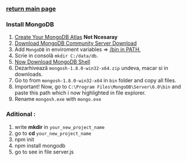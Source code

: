 ### [return main page](../README.md)

### Install MongoDB
1. [Create Your MongoDB Atlas](https://www.mongodb.com/download-center?jmp=nav#community) **Not Ncesaray**
1. [Download MongoDB Community Server Download](https://www.mongodb.com/try/download/community)
1. Add `MongoDB` in enviroment variables => [/bin in PATH.](https://github.com/NicolaiCushnir/learn-mongodb/blob/master/docs/PATH.md)
1. Scrie in consolă `mkdir C:/data/db`.
1. [Now Download MongoDB Shell](https://www.mongodb.com/try/download/shell)
1. Dezarhivează `mongosh-1.8.0-win32-x64.zip` undeva, macar si in downloads.
1. Go to from `mongosh-1.8.0-win32-x64` in `bin` folder and copy all files.
1. Important! Now, go to `C:\Program Files\MongoDB\Server\6.0\bin` and paste this path which i now highlighted in file explorer.
1. Rename `mongosh.exe` with `mongo.exe`

### Aditional :
1. write **mkdir** in `your_new_project_name`
1. go to **cd** `your_new_project_name`
1. npm init
1. npm install mongodb
1. go to see in file server.js
